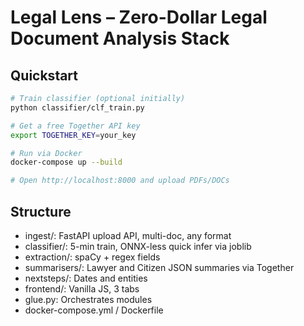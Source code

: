# Legal Lens – Zero-Dollar Legal Document Analysis Stack

## Quickstart

```bash
# Train classifier (optional initially)
python classifier/clf_train.py

# Get a free Together API key
export TOGETHER_KEY=your_key

# Run via Docker
docker-compose up --build

# Open http://localhost:8000 and upload PDFs/DOCs
```

## Structure

- ingest/: FastAPI upload API, multi-doc, any format
- classifier/: 5-min train, ONNX-less quick infer via joblib
- extraction/: spaCy + regex fields
- summarisers/: Lawyer and Citizen JSON summaries via Together
- nextsteps/: Dates and entities
- frontend/: Vanilla JS, 3 tabs
- glue.py: Orchestrates modules
- docker-compose.yml / Dockerfile
